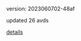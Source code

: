 version: 2023060702-48af

updated 26 avds

[details](https://github.com/0x74f917491bfa7ebfa379/ali_avd_db/blob/master/change_log/2023/06/07/02/48af.txt)